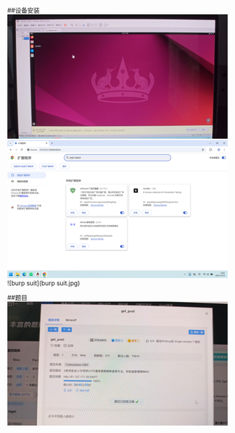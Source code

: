 ##设备安装
![虚拟机ubutu24](虚拟机ubutu24.jpg)
![hackbar](hackbar.png)
![burp suit](burp suit.jpg)

##题目
![攻防世界get](攻防世界get.jpg)
